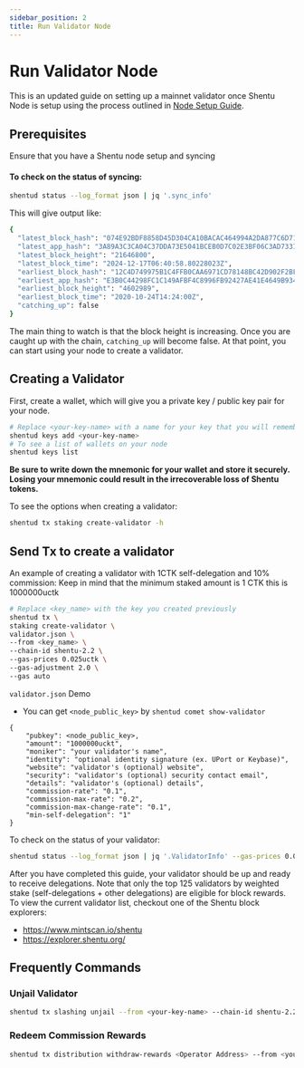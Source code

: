 ```yaml
---
sidebar_position: 2
title: Run Validator Node
---
```


# Run Validator Node

This is an updated guide on setting up a mainnet validator once Shentu Node is setup using the process outlined in [Node Setup Guide](./shentu-node-setup-guide). 

## Prerequisites

Ensure that you have a Shentu node setup and syncing

#### To check on the status of syncing:

```bash
shentud status --log_format json | jq '.sync_info'
```

This will give output like:

```bash
{
  "latest_block_hash": "074E92BDF8858D45D304CA10BACAC464994A2DA877C6D71CA33E99A0942BAACE",
  "latest_app_hash": "3A89A3C3CA04C37DDA73E5041BCEB0D7C02E3BF06C3AD7331E9D0A309D8801BF",
  "latest_block_height": "21646800",
  "latest_block_time": "2024-12-17T06:40:58.80228023Z",
  "earliest_block_hash": "12C4D749975B1C4FFB0CAA6971CD78148BC42D902F2BF11F8A31C03A5DB8FF8E",
  "earliest_app_hash": "E3B0C44298FC1C149AFBF4C8996FB92427AE41E4649B934CA495991B7852B855",
  "earliest_block_height": "4602989",
  "earliest_block_time": "2020-10-24T14:24:00Z",
  "catching_up": false
}
```

The main thing to watch is that the block height is increasing. Once you are caught up with the chain, `catching_up` will become false. At that point, you can start using your node to create a validator.

## Creating a Validator

First, create a wallet, which will give you a private key / public key pair for your node.

```bash
# Replace <your-key-name> with a name for your key that you will remember
shentud keys add <your-key-name>
# To see a list of wallets on your node
shentud keys list
```

**Be sure to write down the mnemonic for your wallet and store it securely. Losing your mnemonic could result in the irrecoverable loss of Shentu tokens.**

To see the options when creating a validator:

```bash
shentud tx staking create-validator -h
```

## Send Tx to create a validator
An example of creating a validator with 1CTK self-delegation and 10% commission:
Keep in mind that the minimum staked amount is 1 CTK this is 1000000uctk

```bash
# Replace <key_name> with the key you created previously
shentud tx \
staking create-validator \
validator.json \
--from <key_name> \
--chain-id shentu-2.2 \
--gas-prices 0.025uctk \
--gas-adjustment 2.0 \
--gas auto
```


`validator.json` Demo

 - You can get `<node_public_key>` by `shentud comet show-validator`
```
{
	"pubkey": <node_public_key>,
	"amount": "1000000uckt",
	"moniker": "your validator's name",
	"identity": "optional identity signature (ex. UPort or Keybase)",
	"website": "validator's (optional) website",
	"security": "validator's (optional) security contact email",
	"details": "validator's (optional) details",
	"commission-rate": "0.1",
	"commission-max-rate": "0.2",
	"commission-max-change-rate": "0.1",
	"min-self-delegation": "1"
}
```


To check on the status of your validator:

```bash
shentud status --log_format json | jq '.ValidatorInfo' --gas-prices 0.025uctk --gas-adjustment 2.0 --gas auto
```

After you have completed this guide, your validator should be up and ready to receive delegations. Note that only the top 125 validators by weighted stake (self-delegations + other delegations) are eligible for block rewards. To view the current validator list, checkout one of the Shentu block explorers:

- https://www.mintscan.io/shentu
- https://explorer.shentu.org/

## Frequently Commands
### Unjail Validator
```bash
shentud tx slashing unjail --from <your-key-name> --chain-id shentu-2.2 --gas-prices 0.025uctk --gas-adjustment 1.5 --gas auto
```

### Redeem Commission Rewards
```bash
shentud tx distribution withdraw-rewards <Operator Address> --from <your-key-name> --commission  --chain-id=shentu-2.2 --gas-prices 0.025uctk --gas-adjustment 1.5 --gas auto
```
